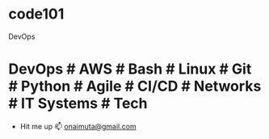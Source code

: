 # code101
DevOps
# DevOps # AWS # Bash # Linux # Git # Python # Agile # CI/CD # Networks # IT Systems # Tech

- Hit me up 📫 onaimuta@gmail.com

<!---
onaimuta/onaimuta is a ✨ special ✨ repository because its `README.md` (this file) appears on your GitHub profile.
You can click the Preview link to take a look at your changes.
--->

